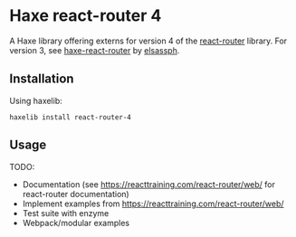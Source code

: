 # Haxe react-router 4

A Haxe library offering externs for version 4 of the [react-router](https://github.com/ReactTraining/react-router) library.
For version 3, see [haxe-react-router](https://github.com/elsassph/haxe-react-router) by [elsassph](https://github.com/elsassph).

## Installation

Using haxelib:
```
haxelib install react-router-4
```

## Usage

TODO:

 * Documentation (see https://reacttraining.com/react-router/web/ for react-router documentation)
 * Implement examples from https://reacttraining.com/react-router/web/
 * Test suite with enzyme
 * Webpack/modular examples


